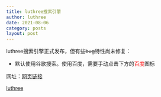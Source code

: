 ```yaml
---
title: luthree搜索引擎
author: luthree
date: 2021-08-06
category: posts
layout: post
---
```


luthree搜索引擎正式发布，但有些~~bug~~特性尚未修复：

- 默认使用谷歌搜索。使用百度，需要手动点击下方的<font color="red">百度</font>图标

网址：[网页链接](luthree.tk/s)

[luthree](http://luthree.tk)
